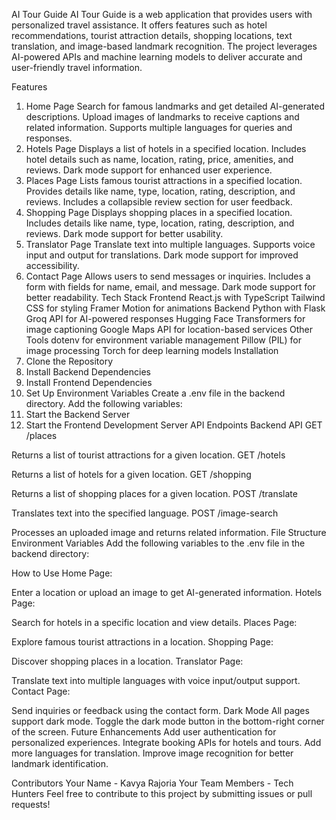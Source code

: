 AI Tour Guide
AI Tour Guide is a web application that provides users with personalized travel assistance. It offers features such as hotel recommendations, tourist attraction details, shopping locations, text translation, and image-based landmark recognition. The project leverages AI-powered APIs and machine learning models to deliver accurate and user-friendly travel information.

Features
1. Home Page
Search for famous landmarks and get detailed AI-generated descriptions.
Upload images of landmarks to receive captions and related information.
Supports multiple languages for queries and responses.
2. Hotels Page
Displays a list of hotels in a specified location.
Includes hotel details such as name, location, rating, price, amenities, and reviews.
Dark mode support for enhanced user experience.
3. Places Page
Lists famous tourist attractions in a specified location.
Provides details like name, type, location, rating, description, and reviews.
Includes a collapsible review section for user feedback.
4. Shopping Page
Displays shopping places in a specified location.
Includes details like name, type, location, rating, description, and reviews.
Dark mode support for better usability.
5. Translator Page
Translate text into multiple languages.
Supports voice input and output for translations.
Dark mode support for improved accessibility.
6. Contact Page
Allows users to send messages or inquiries.
Includes a form with fields for name, email, and message.
Dark mode support for better readability.
Tech Stack
Frontend
React.js with TypeScript
Tailwind CSS for styling
Framer Motion for animations
Backend
Python with Flask
Groq API for AI-powered responses
Hugging Face Transformers for image captioning
Google Maps API for location-based services
Other Tools
dotenv for environment variable management
Pillow (PIL) for image processing
Torch for deep learning models
Installation
1. Clone the Repository
2. Install Backend Dependencies
3. Install Frontend Dependencies
4. Set Up Environment Variables
Create a .env file in the backend directory.
Add the following variables:
5. Start the Backend Server
6. Start the Frontend Development Server
API Endpoints
Backend API
GET /places

Returns a list of tourist attractions for a given location.
GET /hotels

Returns a list of hotels for a given location.
GET /shopping

Returns a list of shopping places for a given location.
POST /translate

Translates text into the specified language.
POST /image-search

Processes an uploaded image and returns related information.
File Structure
Environment Variables
Add the following variables to the .env file in the backend directory:

How to Use
Home Page:

Enter a location or upload an image to get AI-generated information.
Hotels Page:

Search for hotels in a specific location and view details.
Places Page:

Explore famous tourist attractions in a location.
Shopping Page:

Discover shopping places in a location.
Translator Page:

Translate text into multiple languages with voice input/output support.
Contact Page:

Send inquiries or feedback using the contact form.
Dark Mode
All pages support dark mode.
Toggle the dark mode button in the bottom-right corner of the screen.
Future Enhancements
Add user authentication for personalized experiences.
Integrate booking APIs for hotels and tours.
Add more languages for translation.
Improve image recognition for better landmark identification.

Contributors
Your Name - Kavya Rajoria
Your Team Members - Tech Hunters
Feel free to contribute to this project by submitting issues or pull requests!
